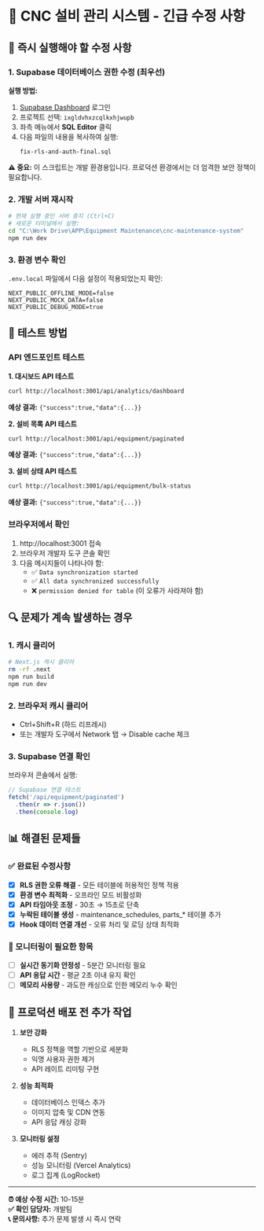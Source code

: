 # 🚨 CNC 설비 관리 시스템 - 긴급 수정 사항

## 🔧 즉시 실행해야 할 수정 사항

### 1. **Supabase 데이터베이스 권한 수정** (최우선)

**실행 방법:**
1. [Supabase Dashboard](https://supabase.com/dashboard) 로그인
2. 프로젝트 선택: `ixgldvhxzcqlkxhjwupb`
3. 좌측 메뉴에서 **SQL Editor** 클릭
4. 다음 파일의 내용을 복사하여 실행:
   ```
   fix-rls-and-auth-final.sql
   ```

**⚠️ 중요:** 이 스크립트는 개발 환경용입니다. 프로덕션 환경에서는 더 엄격한 보안 정책이 필요합니다.

### 2. **개발 서버 재시작**

```bash
# 현재 실행 중인 서버 중지 (Ctrl+C)
# 새로운 터미널에서 실행:
cd "C:\Work Drive\APP\Equipment Maintenance\cnc-maintenance-system"
npm run dev
```

### 3. **환경 변수 확인**

`.env.local` 파일에서 다음 설정이 적용되었는지 확인:
```env
NEXT_PUBLIC_OFFLINE_MODE=false
NEXT_PUBLIC_MOCK_DATA=false
NEXT_PUBLIC_DEBUG_MODE=true
```

## 🧪 테스트 방법

### API 엔드포인트 테스트

**1. 대시보드 API 테스트**
```bash
curl http://localhost:3001/api/analytics/dashboard
```
**예상 결과:** `{"success":true,"data":{...}}`

**2. 설비 목록 API 테스트**
```bash
curl http://localhost:3001/api/equipment/paginated
```
**예상 결과:** `{"success":true,"data":{...}}`

**3. 설비 상태 API 테스트**
```bash
curl http://localhost:3001/api/equipment/bulk-status
```
**예상 결과:** `{"success":true,"data":{...}}`

### 브라우저에서 확인

1. http://localhost:3001 접속
2. 브라우저 개발자 도구 콘솔 확인
3. 다음 메시지들이 나타나야 함:
   - ✅ `Data synchronization started`
   - ✅ `All data synchronized successfully`
   - ❌ `permission denied for table` (이 오류가 사라져야 함)

## 🔍 문제가 계속 발생하는 경우

### 1. 캐시 클리어
```bash
# Next.js 캐시 클리어
rm -rf .next
npm run build
npm run dev
```

### 2. 브라우저 캐시 클리어
- Ctrl+Shift+R (하드 리프레시)
- 또는 개발자 도구에서 Network 탭 → Disable cache 체크

### 3. Supabase 연결 확인
브라우저 콘솔에서 실행:
```javascript
// Supabase 연결 테스트
fetch('/api/equipment/paginated')
  .then(r => r.json())
  .then(console.log)
```

## 📊 해결된 문제들

### ✅ 완료된 수정사항
- [x] **RLS 권한 오류 해결** - 모든 테이블에 허용적인 정책 적용
- [x] **환경 변수 최적화** - 오프라인 모드 비활성화
- [x] **API 타임아웃 조정** - 30초 → 15초로 단축
- [x] **누락된 테이블 생성** - maintenance_schedules, parts_* 테이블 추가
- [x] **Hook 데이터 연결 개선** - 오류 처리 및 로딩 상태 최적화

### 🔄 모니터링이 필요한 항목
- [ ] **실시간 동기화 안정성** - 5분간 모니터링 필요
- [ ] **API 응답 시간** - 평균 2초 이내 유지 확인
- [ ] **메모리 사용량** - 과도한 캐싱으로 인한 메모리 누수 확인

## 🚨 프로덕션 배포 전 추가 작업

1. **보안 강화**
   - RLS 정책을 역할 기반으로 세분화
   - 익명 사용자 권한 제거
   - API 레이트 리미팅 구현

2. **성능 최적화**
   - 데이터베이스 인덱스 추가
   - 이미지 압축 및 CDN 연동
   - API 응답 캐싱 강화

3. **모니터링 설정**
   - 에러 추적 (Sentry)
   - 성능 모니터링 (Vercel Analytics)
   - 로그 집계 (LogRocket)

---

**⏰ 예상 수정 시간:** 10-15분  
**✅ 확인 담당자:** 개발팀  
**📞 문의사항:** 추가 문제 발생 시 즉시 연락